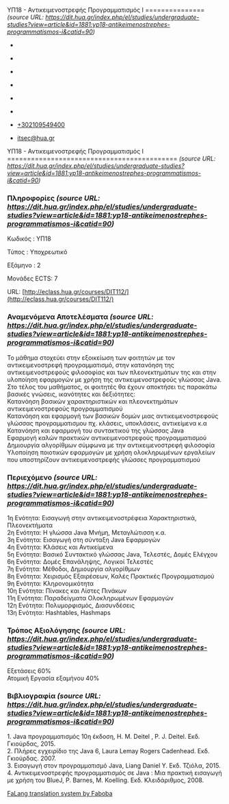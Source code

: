 ΥΠ18 - Αντικειμενοστρεφής Προγραμματισμός Ι
===============    *(source URL: https://dit.hua.gr/index.php/el/studies/undergraduate-studies?view=article&id=1881:yp18-antikeimenostrephes-programmatismos-i&catid=90)*

*   [](https://www.facebook.com/ditharokopio)
*   [](https://www.youtube.com/channel/UCEHkYirpXF1nSLxDCrfDZ4A)
*   [](https://www.linkedin.com/company/77699385)
*   [](https://www.instagram.com/dithua)

*   [](https://dit.hua.gr/index.php/el/studies/undergraduate-studies)
*   [](https://dit.hua.gr/index.php/en/studies/undergraduate-studies)

*   [+302109549400](tel:+302109549400)
*   [itsec@hua.gr](mailto:itsec@hua.gr)

ΥΠ18 - Αντικειμενοστρεφής Προγραμματισμός Ι
===========================================  *(source URL: https://dit.hua.gr/index.php/el/studies/undergraduate-studies?view=article&id=1881:yp18-antikeimenostrephes-programmatismos-i&catid=90)*

### Πληροφορίες  *(source URL: https://dit.hua.gr/index.php/el/studies/undergraduate-studies?view=article&id=1881:yp18-antikeimenostrephes-programmatismos-i&catid=90)*

Κωδικός : ΥΠ18

Τύπος : Υποχρεωτικό

Εξάμηνο : 2

Μονάδες ECTS: 7

URL: [http://eclass.hua.gr/courses/DIT112/](http://eclass.hua.gr/courses/DIT112/)

### Αναμενόμενα Αποτελέσματα  *(source URL: https://dit.hua.gr/index.php/el/studies/undergraduate-studies?view=article&id=1881:yp18-antikeimenostrephes-programmatismos-i&catid=90)*

To μάθημα στοχεύει στην εξοικείωση των φοιτητών με τον αντικειμενοστρεφή προγραμματισμό, στην κατανόηση της αντικειμενοστρεφούς φιλοσοφίας και των πλεονεκτημάτων της και στην υλοποίηση εφαρμογών με χρήση της αντικειμενοστρεφούς γλώσσας Java. Στο τέλος του μαθήματος, οι φοιτητές θα έχουν αποκτήσει τις παρακάτω βασικές γνώσεις, ικανότητες και δεξιότητες:  
Κατανόηση βασικών χαρακτηριστικών και πλεονεκτημάτων αντικειμενοστρεφούς προγραμματισμού  
Κατανόηση και εφαρμογή των βασικών δομών μιας αντικειμενοστρεφούς γλώσσας προγραμματισμου πχ. κλάσεις, υποκλάσεις, αντικείμενα κ.α  
Κατανόηση και εφαρμογή του συντακτικού της γλώσσας Java  
Εφαρμογή καλών πρακτικών αντικειμενοστρεφούς προγραμματισμού  
Δημιουργία αλγορίθμων σύμφωνα με την αντικειμενοστρεφή φιλοσοφία  
Υλοποίηση ποιοτικών εφαρμογών με χρήση ολοκληρωμένων εργαλείων που υποστηρίζουν αντικειμενοστρεφής γλώσσες προγραμματισμού

### Περιεχόμενο  *(source URL: https://dit.hua.gr/index.php/el/studies/undergraduate-studies?view=article&id=1881:yp18-antikeimenostrephes-programmatismos-i&catid=90)*

1η Ενότητα: Εισαγωγή στην αντικειμενοστρέφεια Χαρακτηριστικά, Πλεονεκτήματα  
2η Ενότητα: H γλώσσα Java Μνήμη, Μεταγλώτισση κ.α.  
3η Ενότητα: Εισαγωγή στη σύνταξη Java Εφαρμογών  
4η Ενότητα: Κλάσεις και Αντικείμενα  
5η Ενότητα: Βασικό Συντακτικό γλώσσας Java, Τελεστές, Δομές Ελέγχου  
6η Ενότητα: Δομές Επανάληψης, Λογικοί Τελεστές  
7η Ενότητα: Mέθοδοι, Δημιουργία αλγορίθμων  
8η Ενότητα: Χειρισμός Εξαιρέσεων, Καλές Πρακτικές Προγραμματισμού  
9η Ενότητα: Κληρονομικότητα  
10η Ενότητα: Πίνακες και Λίστες Πινάκων  
11η Ενότητα: Παραδείγματα Ολοκληρωμένων Εφαρμογών  
12η Ενότητα: Πολυμορφισμός, Διασυνδέσεις  
13η Ενότητα: Hashtables, Hashmaps

### Τρόπος Αξιολόγησης  *(source URL: https://dit.hua.gr/index.php/el/studies/undergraduate-studies?view=article&id=1881:yp18-antikeimenostrephes-programmatismos-i&catid=90)*

Εξετάσεις 60%  
Ατομική Εργασία εξαμήνου 40%

### Βιβλιογραφία  *(source URL: https://dit.hua.gr/index.php/el/studies/undergraduate-studies?view=article&id=1881:yp18-antikeimenostrephes-programmatismos-i&catid=90)*

1\. Java προγραμματισμός 10η έκδοση, H. M. Deitel , P. J. Deitel. Εκδ. Γκιούρδας, 2015.  
2\. Πλήρες εγχειρίδιο της Java 6, Laura Lemay Rogers Cadenhead. Εκδ. Γκιούρδας. 2007.  
3\. Εισαγωγή στον προγραμματισμό Java, Liang Daniel Y. Εκδ. Τζιόλα, 2015.  
4\. Αντικειμενοστρεφής προγραμματισμός σε Java : Μια πρακτική εισαγωγή με χρήση του BlueJ, P. Barnes, M. Koelling. Εκδ. Κλειδάριθμος, 2008.

[FaLang translation system by Faboba](http://www.faboba.com/ "Faboba : Création de composantJoomla")

[](https://dit.hua.gr/index.php/el/studies/undergraduate-studies?view=article&id=1881:yp18-antikeimenostrephes-programmatismos-i&catid=90#)
